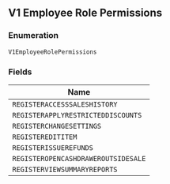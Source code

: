 ## V1 Employee Role Permissions

### Enumeration

`V1EmployeeRolePermissions`

### Fields

| Name |
|  --- |
| `REGISTERACCESSSALESHISTORY` |
| `REGISTERAPPLYRESTRICTEDDISCOUNTS` |
| `REGISTERCHANGESETTINGS` |
| `REGISTEREDITITEM` |
| `REGISTERISSUEREFUNDS` |
| `REGISTEROPENCASHDRAWEROUTSIDESALE` |
| `REGISTERVIEWSUMMARYREPORTS` |

